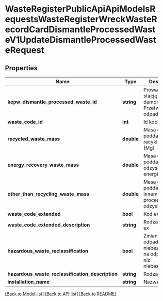 # WasteRegisterPublicApiApiModelsRequestsWasteRegisterWreckWasteRecordCardDismantleProcessedWasteV1UpdateDismantleProcessedWasteRequest

## Properties
Name | Type | Description | Notes
------------ | ------------- | ------------- | -------------
**kepw_dismantle_processed_waste_id** | **string** | Prowadzący stację demontażu - Przetwarzne odpady | [optional] 
**waste_code_id** | **int** | Id kodu odpadu | [optional] 
**recycled_waste_mass** | **double** | Masa odpadów poddanych recyklingowi [Mg] | [optional] 
**energy_recovery_waste_mass** | **double** | Masa odpadów poddanych odzyskowi energii [Mg] | [optional] 
**other_than_recycling_waste_mass** | **double** | Masa odpadów poddanych innemu procesowi odzysku [Mg] | [optional] 
**waste_code_extended** | **bool** | Kod ex | [optional] 
**waste_code_extended_description** | **string** | Rodzaj odpadu ex | [optional] 
**hazardous_waste_reclassification** | **bool** | Zmiana statusu odpadów niebezpiecznych na odpady inne niż niebezpieczne | [optional] 
**hazardous_waste_reclassification_description** | **string** | Rodzaj odpadu | [optional] 
**installation_name** | **string** | Nazwa instalacji | [optional] 

[[Back to Model list]](../README.md#documentation-for-models) [[Back to API list]](../README.md#documentation-for-api-endpoints) [[Back to README]](../README.md)


